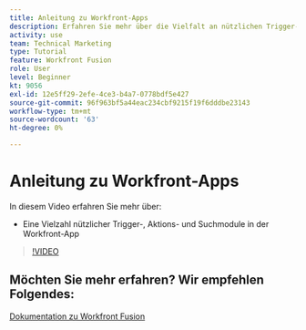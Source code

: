 ```yaml
---
title: Anleitung zu Workfront-Apps
description: Erfahren Sie mehr über die Vielfalt an nützlichen Trigger-, Aktions- und Suchmodulen in der Workfront-App in [!DNL Adobe Workfront Fusion].
activity: use
team: Technical Marketing
type: Tutorial
feature: Workfront Fusion
role: User
level: Beginner
kt: 9056
exl-id: 12e5ff29-2efe-4ce3-b4a7-0778bdf5e427
source-git-commit: 96f963bf5a44eac234cbf9215f19f6dddbe23143
workflow-type: tm+mt
source-wordcount: '63'
ht-degree: 0%

---
```


# Anleitung zu Workfront-Apps

In diesem Video erfahren Sie mehr über:

* Eine Vielzahl nützlicher Trigger-, Aktions- und Suchmodule in der Workfront-App

>[!VIDEO](https://video.tv.adobe.com/v/335297/?quality=12)


## Möchten Sie mehr erfahren? Wir empfehlen Folgendes:

[Dokumentation zu Workfront Fusion](https://experienceleague.adobe.com/docs/workfront/using/adobe-workfront-fusion/workfront-fusion-2.html?lang=en)
